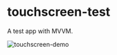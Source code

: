 # touchscreen-test

A test app with MVVM.


![touchscreen-demo](https://user-images.githubusercontent.com/40540786/135764279-7259f73f-4880-47a1-b04c-954362d6e9de.gif)
